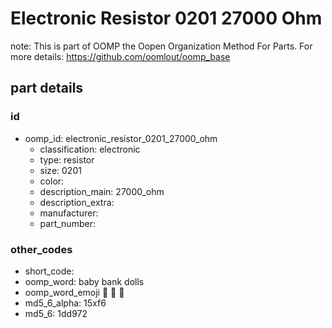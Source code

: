 # Electronic Resistor 0201 27000 Ohm  

note: This is part of OOMP the Oopen Organization Method For Parts. For more details: https://github.com/oomlout/oomp_base

##  part details





### id
* oomp_id: electronic_resistor_0201_27000_ohm
  * classification: electronic
  * type: resistor
  * size: 0201
  * color: 
  * description_main: 27000_ohm
  * description_extra: 
  * manufacturer: 
  * part_number: 

### other_codes
* short_code: 
* oomp_word: baby bank dolls
* oomp_word_emoji :baby: :bank: :dolls:
* md5_6_alpha: 15xf6
* md5_6: 1dd972